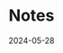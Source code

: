 ---
title: 'Notes'
date: 2024-05-28
type: landing

design:
  # Section spacing
  spacing: '5rem'

# Page sections
sections:
  - block: collection
    content:
      title: My personal notes
      text: This is my collection of notes in Rachel's Lab
      filters:
        folders:
          - Lab_Note
    design:
      view: article-grid
      fill_image: true
      columns: 3
      pagination: true

---